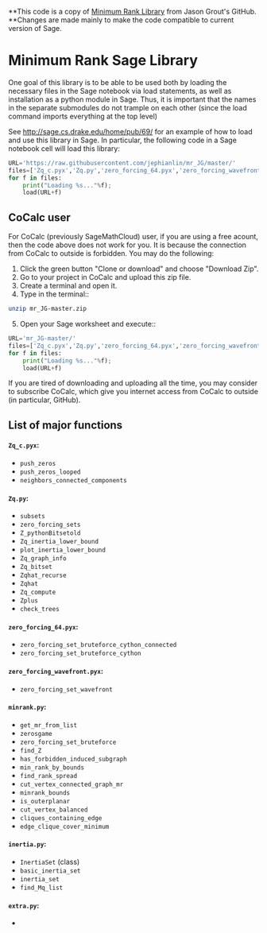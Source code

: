 **This code is a copy of  [Minimum Rank Library](https://github.com/jasongrout/minimum_rank) from Jason Grout's GitHub.  
**Changes are made mainly to make the code compatible to current version of Sage.  

Minimum Rank Sage Library
=========================

One goal of this library is to be able to be used both by loading the necessary files in the Sage notebook via load statements, as well as installation as a python module in Sage.  Thus, it is important that the names in the separate submodules do not trample on each other (since the load command imports everything at the top level)

See http://sage.cs.drake.edu/home/pub/69/ for an example of how to load and use this library in Sage.  In particular, the following code in a Sage notebook cell will load this library:

```python
URL='https://raw.githubusercontent.com/jephianlin/mr_JG/master/'
files=['Zq_c.pyx','Zq.py','zero_forcing_64.pyx','zero_forcing_wavefront.pyx','minrank.py', 'inertia.py']
for f in files:
    print("Loading %s..."%f);
    load(URL+f)
```
  
CoCalc user
-----------

For CoCalc (previously SageMathCloud) user, if you are using a free acount, then the code above does not work for you.  It is because the connection from CoCalc to outside is forbidden.  You may do the following:

1. Click the green button "Clone or download" and choose "Download Zip".
2. Go to your project in CoCalc and upload this zip file.
3. Create a terminal and open it.
4. Type in the terminal::
```bash
unzip mr_JG-master.zip
```
5. Open your Sage worksheet and execute::
```python
URL='mr_JG-master/'
files=['Zq_c.pyx','Zq.py','zero_forcing_64.pyx','zero_forcing_wavefront.pyx','minrank.py', 'inertia.py']
for f in files:
    print("Loading %s..."%f);
    load(URL+f)
```
If you are tired of downloading and uploading all the time, you may consider to subscribe CoCalc, which give you internet access from CoCalc to outside (in particular, GitHub).


List of major functions
-----------------------

#### `Zq_c.pyx`:
* `push_zeros`
* `push_zeros_looped`
* `neighbors_connected_components`

#### `Zq.py`:
* `subsets`
* `zero_forcing_sets`
* `Z_pythonBitsetold`
* `Zq_inertia_lower_bound`
* `plot_inertia_lower_bound`
* `Zq_graph_info`
* `Zq_bitset`
* `Zqhat_recurse`
* `Zqhat`
* `Zq_compute`
* `Zplus`
* `check_trees`

#### `zero_forcing_64.pyx`:
* `zero_forcing_set_bruteforce_cython_connected`
* `zero_forcing_set_bruteforce_cython`

#### `zero_forcing_wavefront.pyx`:
* `zero_forcing_set_wavefront`

#### `minrank.py`:
* `get_mr_from_list`
* `zerosgame`
* `zero_forcing_set_bruteforce`
* `find_Z`
* `has_forbidden_induced_subgraph`
* `min_rank_by_bounds`
* `find_rank_spread`
* `cut_vertex_connected_graph_mr`
* `minrank_bounds`
* `is_outerplanar`
* `cut_vertex_balanced`
* `cliques_containing_edge`
* `edge_clique_cover_minimum`

#### `inertia.py`:
* `InertiaSet` (class)
* `basic_inertia_set`
* `inertia_set`
* `find_Mq_list`

#### `extra.py`:
* 